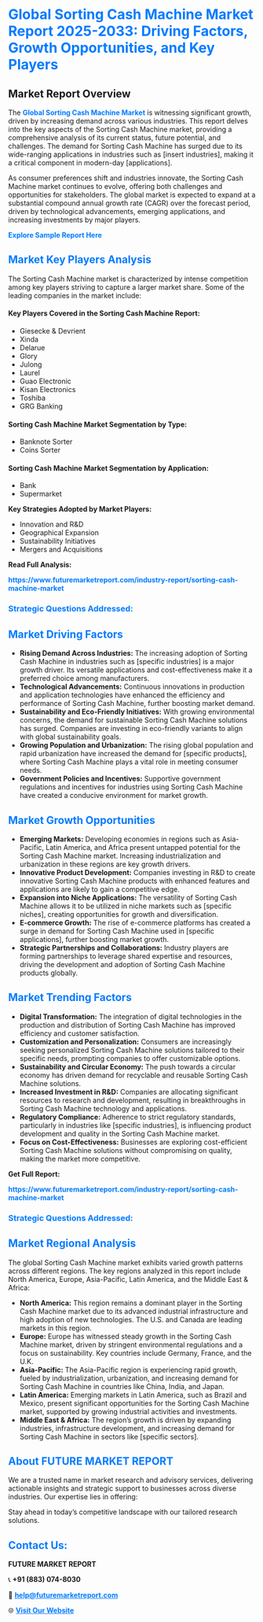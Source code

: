 <h1 style="color: #007BFF;">Global Sorting Cash Machine Market Report 2025-2033: Driving Factors, Growth Opportunities, and Key Players</h1>

<section id="overview">
<h2>Market Report Overview</h2>
<p>The <a href="https://www.futuremarketreport.com/industry-report/sorting-cash-machine-market" style="color: #007BFF; text-decoration: none;"><strong>Global Sorting Cash Machine Market</strong></a> is witnessing significant growth, driven by increasing demand across various industries. This report delves into the key aspects of the Sorting Cash Machine market, providing a comprehensive analysis of its current status, future potential, and challenges. The demand for Sorting Cash Machine has surged due to its wide-ranging applications in industries such as [insert industries], making it a critical component in modern-day [applications].</p>
<p>As consumer preferences shift and industries innovate, the Sorting Cash Machine market continues to evolve, offering both challenges and opportunities for stakeholders. The global market is expected to expand at a substantial compound annual growth rate (CAGR) over the forecast period, driven by technological advancements, emerging applications, and increasing investments by major players.</p>
</section>

<section id="overview">
<p><a href="https://www.futuremarketreport.com/request-sample/reportId=75373" style="color: #007BFF; text-decoration: none;"><strong>Explore Sample Report Here</strong></a></p>
</section>

<section id="key-players">
<h2 style="color: #007BFF;">Market Key Players Analysis</h2>
<p>The Sorting Cash Machine market is characterized by intense competition among key players striving to capture a larger market share. Some of the leading companies in the market include:</p>
<h4>Key Players Covered in the Sorting Cash Machine Report:</h4>
<ul><li>Giesecke &amp; Devrient</li><li>Xinda</li><li>Delarue</li><li>Glory</li><li>Julong</li><li>Laurel</li><li>Guao Electronic</li><li>Kisan Electronics</li><li>Toshiba</li><li>GRG Banking</li></ul>
<h4>Sorting Cash Machine Market Segmentation by Type:</h4>
<ul><li>Banknote Sorter</li><li>Coins Sorter</li></ul>

<h4>Sorting Cash Machine Market Segmentation by Application:</h4>
<ul><li>Bank</li><li>Supermarket</li></ul>
<p><strong>Key Strategies Adopted by Market Players:</strong></p>
<ul>
<li>Innovation and R&D</li>
<li>Geographical Expansion</li>
<li>Sustainability Initiatives</li>
<li>Mergers and Acquisitions</li>
</ul>
</section>

<section>
<p><strong>Read Full Analysis: </strong></p><a href="https://www.futuremarketreport.com/industry-report/sorting-cash-machine-market" style="color: #007BFF; text-decoration: none;"><strong>https://www.futuremarketreport.com/industry-report/sorting-cash-machine-market</strong></a>
<h3 style="color: #007BFF;">Strategic Questions Addressed:</h3>
</section>

<section id="driving-factors">
<h2 style="color: #007BFF;">Market Driving Factors</h2>
<ul>
<li><strong>Rising Demand Across Industries:</strong> The increasing adoption of Sorting Cash Machine in industries such as [specific industries] is a major growth driver. Its versatile applications and cost-effectiveness make it a preferred choice among manufacturers.</li>
<li><strong>Technological Advancements:</strong> Continuous innovations in production and application technologies have enhanced the efficiency and performance of Sorting Cash Machine, further boosting market demand.</li>
<li><strong>Sustainability and Eco-Friendly Initiatives:</strong> With growing environmental concerns, the demand for sustainable Sorting Cash Machine solutions has surged. Companies are investing in eco-friendly variants to align with global sustainability goals.</li>
<li><strong>Growing Population and Urbanization:</strong> The rising global population and rapid urbanization have increased the demand for [specific products], where Sorting Cash Machine plays a vital role in meeting consumer needs.</li>
<li><strong>Government Policies and Incentives:</strong> Supportive government regulations and incentives for industries using Sorting Cash Machine have created a conducive environment for market growth.</li>
</ul>
</section>

<section id="growth-opportunities">
<h2 style="color: #007BFF;">Market Growth Opportunities</h2>
<ul>
<li><strong>Emerging Markets:</strong> Developing economies in regions such as Asia-Pacific, Latin America, and Africa present untapped potential for the Sorting Cash Machine market. Increasing industrialization and urbanization in these regions are key growth drivers.</li>
<li><strong>Innovative Product Development:</strong> Companies investing in R&D to create innovative Sorting Cash Machine products with enhanced features and applications are likely to gain a competitive edge.</li>
<li><strong>Expansion into Niche Applications:</strong> The versatility of Sorting Cash Machine allows it to be utilized in niche markets such as [specific niches], creating opportunities for growth and diversification.</li>
<li><strong>E-commerce Growth:</strong> The rise of e-commerce platforms has created a surge in demand for Sorting Cash Machine used in [specific applications], further boosting market growth.</li>
<li><strong>Strategic Partnerships and Collaborations:</strong> Industry players are forming partnerships to leverage shared expertise and resources, driving the development and adoption of Sorting Cash Machine products globally.</li>
</ul>
</section>

<section id="trending-factors">
<h2 style="color: #007BFF;">Market Trending Factors</h2>
<ul>
<li><strong>Digital Transformation:</strong> The integration of digital technologies in the production and distribution of Sorting Cash Machine has improved efficiency and customer satisfaction.</li>
<li><strong>Customization and Personalization:</strong> Consumers are increasingly seeking personalized Sorting Cash Machine solutions tailored to their specific needs, prompting companies to offer customizable options.</li>
<li><strong>Sustainability and Circular Economy:</strong> The push towards a circular economy has driven demand for recyclable and reusable Sorting Cash Machine solutions.</li>
<li><strong>Increased Investment in R&D:</strong> Companies are allocating significant resources to research and development, resulting in breakthroughs in Sorting Cash Machine technology and applications.</li>
<li><strong>Regulatory Compliance:</strong> Adherence to strict regulatory standards, particularly in industries like [specific industries], is influencing product development and quality in the Sorting Cash Machine market.</li>
<li><strong>Focus on Cost-Effectiveness:</strong> Businesses are exploring cost-efficient Sorting Cash Machine solutions without compromising on quality, making the market more competitive.</li>
</ul>
</section>

<section>
<p><strong>Get Full Report: </strong></p><a href="https://www.futuremarketreport.com/industry-report/sorting-cash-machine-market" style="color: #007BFF; text-decoration: none;"><strong>https://www.futuremarketreport.com/industry-report/sorting-cash-machine-market</strong></a>
<h3 style="color: #007BFF;">Strategic Questions Addressed:</h3>
</section>


<section id="regional-analysis">
<h2 style="color: #007BFF;">Market Regional Analysis</h2>
<p>The global Sorting Cash Machine market exhibits varied growth patterns across different regions. The key regions analyzed in this report include North America, Europe, Asia-Pacific, Latin America, and the Middle East & Africa:</p>
<ul>
<li><strong>North America:</strong> This region remains a dominant player in the Sorting Cash Machine market due to its advanced industrial infrastructure and high adoption of new technologies. The U.S. and Canada are leading markets in this region.</li>
<li><strong>Europe:</strong> Europe has witnessed steady growth in the Sorting Cash Machine market, driven by stringent environmental regulations and a focus on sustainability. Key countries include Germany, France, and the U.K.</li>
<li><strong>Asia-Pacific:</strong> The Asia-Pacific region is experiencing rapid growth, fueled by industrialization, urbanization, and increasing demand for Sorting Cash Machine in countries like China, India, and Japan.</li>
<li><strong>Latin America:</strong> Emerging markets in Latin America, such as Brazil and Mexico, present significant opportunities for the Sorting Cash Machine market, supported by growing industrial activities and investments.</li>
<li><strong>Middle East & Africa:</strong> The region’s growth is driven by expanding industries, infrastructure development, and increasing demand for Sorting Cash Machine in sectors like [specific sectors].</li>
</ul>
</section>

<footer>
<h2 style="color: #007BFF;">About FUTURE MARKET REPORT</h2>
<p>We are a trusted name in market research and advisory services, delivering actionable insights and strategic support to businesses across diverse industries. Our expertise lies in offering:</p>

<p>Stay ahead in today’s competitive landscape with our tailored research solutions.</p>

<h2 style="color: #007BFF;">Contact Us:</h2>
<p><strong>FUTURE MARKET REPORT</strong></p>
<p>📞 <strong>+91 (883) 074-8030</strong></p>
<p>📧 <strong><a href="mailto:help@futuremarketreport.com" style="color: #007BFF;">help@futuremarketreport.com</a></strong></p>
<p>🌐 <strong><a href="https://www.futuremarketreport.com/" style="color: #007BFF;">Visit Our Website</a></strong></p>
</footer>